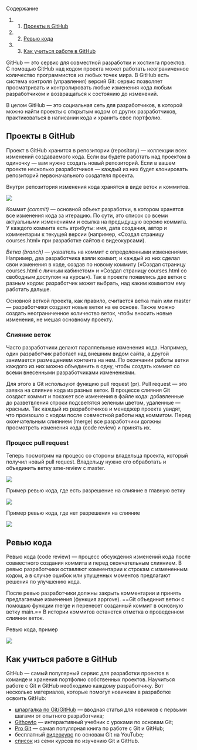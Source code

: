 Содержание

1. 1. [Проекты в GitHub](https://blog.skillfactory.ru/glossary/github/#проекты-в-github)
2. 2. [Ревью кода](https://blog.skillfactory.ru/glossary/github/#ревью-кода)
3. 3. [Как учиться работе в GitHub](https://blog.skillfactory.ru/glossary/github/#как-учиться-работе-в-github)

GitHub — это сервис для совместной разработки и хостинга проектов. C помощью GitHub над кодом проекта может работать неограниченное количество программистов из любых точек мира. В GitHub есть система контроля (управления) версий Git: сервис позволяет просматривать и контролировать любые изменения кода любым разработчиком и возвращаться к состоянию до изменений.

В целом GitHub — это социальная сеть для разработчиков, в которой можно найти проекты с открытым кодом от других разработчиков, практиковаться в написании кода и хранить свое портфолио.

## Проекты в GitHub

Проект в GitHub хранится в репозитории (repository) — коллекции всех изменений создаваемого кода. Если вы будете работать над проектом в одиночку — вам нужно создать новый репозиторий. Если в вашем проекте несколько разработчиков — каждый из них будет клонировать репозиторий первоначального создателя проекта.

Внутри репозитория изменения кода хранятся в виде веток и коммитов.

![](https://blog.skillfactory.ru/wp-content/uploads/2023/02/image2-1-4.png)

_Коммит (commit)_ — основной объект разработки, в котором хранятся все изменения кода за итерацию. По сути, это список со всеми актуальными изменениями и ссылка на предыдущую версию коммита. У каждого коммита есть атрибуты: имя, дата создания, автор и комментарии к текущей версии (например, «Создал страницу courses.html» при разработке сайтов с видеокурсами).

_Ветка (branch)_ — указатель на коммит с определенными изменениями. Например, два разработчика взяли коммит, и каждый из них сделал свои изменения в коде, создав по новому коммиту («Создал страницу coursеs.html c личным кабинетом» и «Создал страницу courses.html со свободным доступом на курсы»). Так в проекте появились две ветки с разным кодом: разработчик может выбрать, над каким коммитом ему работать дальше.

Основной веткой проекта, как правило, считается ветка main или master — разработчики создают новые ветки на ее основе. Также можно создать неограниченное количество веток, чтобы вносить новые изменения, не мешая основному проекту.

### Слияние веток

Часто разработчики делают параллельные изменения кода. Например, один разработчик работает над внешним видом сайта, а другой занимается размещением контента на нем. По окончании работы ветки каждого из них можно объединить в одну, чтобы создать коммит со всеми внесенными разработчиками изменениями.

Для этого в Git используют функцию pull request (pr). Pull request — это заявка на слияние кода из разных веток. В процессе слияния Git создаст коммит и покажет все изменения в файле кода: добавленные до разветвления строки подсветятся зеленым цветом, удаленные — красным. Так каждый из разработчиков и менеджер проекта увидят, что произошло с кодом после совместной работы над коммитом. Перед окончательным слиянием (merge) все разработчики должны просмотреть изменения кода (code review) и принять их.

### **Процесс pull request**

Теперь посмотрим на процесс со стороны владельца проекта, который получил новый pull request. Владельцу нужно его обработать и объединить ветку sme-review с master.

![](https://blog.skillfactory.ru/wp-content/uploads/2023/02/image3-9.png)

Пример ревью кода, где есть разрешение на слияние в главную ветку

![](https://blog.skillfactory.ru/wp-content/uploads/2023/02/image1-2-5.png)

Пример ревью кода, где нет разрешения на слияние

![](https://blog.skillfactory.ru/wp-content/uploads/2023/02/image5-7.png)

## Ревью кода

Ревью кода (code review) — процесс обсуждения изменений кода после совместного создания коммита и перед окончательным слиянием. В ревью разработчики оставляют комментарии к строкам с измененным кодом, а в случае ошибок или упущенных моментов предлагают решения по улучшению кода.

После ревью разработчики должны закрыть комментарии и принять предлагаемые изменения (функция approve). ==Git объединит ветки с помощью функции merge и перенесет созданный коммит в основную ветку main.== В истории коммитов останется отметка о проведенном слиянии веток.

Ревью кода, пример

![](https://blog.skillfactory.ru/wp-content/uploads/2023/02/image4-1-5.png)

## Как учиться работе в GitHub

GitHub — самый популярный сервис для разработки проектов в команде и хранения портфолио собственных проектов. Научиться работе с Git и GitHub необходимо каждому разработчику. Вот несколько материалов, которые помогут новичкам в разработке освоить GitHub:

- [шпаргалка по Git/GitHub](https://medium.com/@vvladislavv/%D1%88%D0%BF%D0%B0%D1%80%D0%B3%D0%B0%D0%BB%D0%BA%D0%B0-%D0%BF%D0%BE-%D0%BE%D1%81%D0%BD%D0%BE%D0%B2%D0%B0%D0%BC-git-github-dcd6b91406a8) — вводная статья для новичков с первыми шагами от опытного разработчика;
- [Githowto](https://githowto.com/) — интерактивный учебник с уроками по основам Git;
- [Pro Git](https://www.amazon.com/Pro-Git-Scott-Chacon/dp/1484200772) — самая популярная книга по работе с Git и GitHub;
- бесплатный [видеокурс](https://www.youtube.com/watch?v=PEKN8NtBDQ0)[](http://savefrom.net/?url=https%3A%2F%2Fwww.youtube.com%2Fwatch%3Fv%3DPEKN8NtBDQ0&utm_source=ff&utm_medium=extensions&utm_campaign=link_modifier "Получи прямую ссылку") по основам Git на YouTube;
- [список](https://habr.com/ru/post/510126/) из семи курсов по изучению Git и GitHub.
